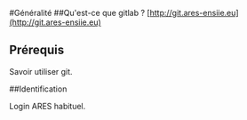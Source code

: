 #Généralité
##Qu'est-ce que gitlab ?
[http://git.ares-ensiie.eu](http://git.ares-ensiie.eu)

## Prérequis
Savoir utiliser git.

##Identification

Login ARES habituel.
